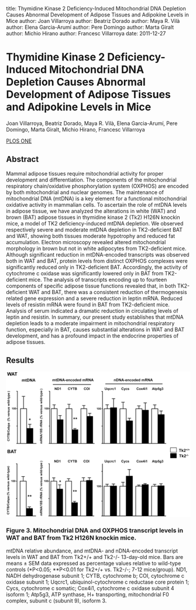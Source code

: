 title: Thymidine Kinase 2 Deficiency-Induced Mitochondrial DNA Depletion Causes Abnormal Development of Adipose Tissues and Adipokine Levels in Mice
author: Joan Villarroya
author: Beatriz Dorado
author: Maya R. Vilà
author: Elena Garcia-Arumí
author: Pere Domingo
author: Marta Giralt
author: Michio Hirano
author: Francesc Villarroya
date: 2011-12-27

# Thymidine Kinase 2 Deficiency-Induced Mitochondrial DNA Depletion Causes Abnormal Development of Adipose Tissues and Adipokine Levels in Mice

Joan Villarroya, Beatriz Dorado, Maya R. Vilà, Elena Garcia-Arumí, Pere Domingo, Marta Giralt, Michio Hirano, Francesc Villarroya

[PLOS ONE](http://www.plosone.org/article/info:doi/10.1371/journal.pone.0029691)

## Abstract

Mammal adipose tissues require mitochondrial activity for proper development and differentiation. The components of the mitochondrial respiratory chain/oxidative phosphorylation system (OXPHOS) are encoded by both mitochondrial and nuclear genomes. The maintenance of mitochondrial DNA (mtDNA) is a key element for a functional mitochondrial oxidative activity in mammalian cells. To ascertain the role of mtDNA levels in adipose tissue, we have analyzed the alterations in white (WAT) and brown (BAT) adipose tissues in thymidine kinase 2 (Tk2) H126N knockin mice, a model of TK2 deficiency-induced mtDNA depletion. We observed respectively severe and moderate mtDNA depletion in TK2-deficient BAT and WAT, showing both tissues moderate hypotrophy and reduced fat accumulation. Electron microscopy revealed altered mitochondrial morphology in brown but not in white adipocytes from TK2-deficient mice. Although significant reduction in mtDNA-encoded transcripts was observed both in WAT and BAT, protein levels from distinct OXPHOS complexes were significantly reduced only in TK2-deficient BAT. Accordingly, the activity of cytochrome c oxidase was significantly lowered only in BAT from TK2-deficient mice. The analysis of transcripts encoding up to fourteen components of specific adipose tissue functions revealed that, in both TK2-deficient WAT and BAT, there was a consistent reduction of thermogenesis related gene expression and a severe reduction in leptin mRNA. Reduced levels of resistin mRNA were found in BAT from TK2-deficient mice. Analysis of serum indicated a dramatic reduction in circulating levels of leptin and resistin. In summary, our present study establishes that mtDNA depletion leads to a moderate impairment in mitochondrial respiratory function, especially in BAT, causes substantial alterations in WAT and BAT development, and has a profound impact in the endocrine properties of adipose tissues.

## Results

![Figure 3](figure-3.png)

### Figure 3. Mitochondrial DNA and OXPHOS transcript levels in WAT and BAT from Tk2 H126N knockin mice.

mtDNA relative abundance, and mtDNA- and nDNA-encoded transcript levels in WAT and BAT from Tk2+/+ and Tk2-/- 13-day-old mice. Bars are means ± SEM data expressed as percentage values relative to wild-type controls (*P<0.05; **P<0.01 for Tk2+/+ vs. Tk2-/-; 7-12 mice/group). ND1, NADH dehydrogenase subunit 1; CYTB, cytochrome b; COI, cytochrome c oxidase subunit 1; Uqcrc1, ubiquinol-cytochrome c reductase core protein 1; Cycs, cytochrome c somatic; Cox4i1, cytochrome c oxidase subunit 4 isoform 1; Atp5g3, ATP synthase, H+ transporting, mitochondrial F0 complex, subunit c (subunit 9), isoform 3.

